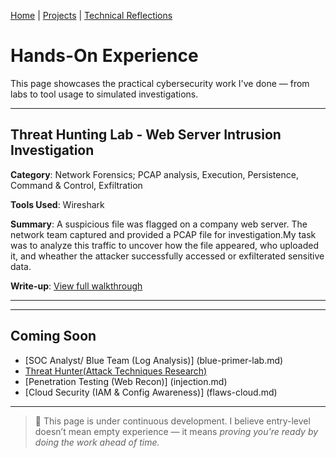 [Home](index.md) | [Projects](projects.md) | [Technical Reflections](technical-reflections.md)


#  Hands-On Experience

This page showcases the practical cybersecurity work I've done — from labs to tool usage to simulated investigations.

---

## Threat Hunting Lab - Web Server Intrusion Investigation
**Category**: Network Forensics; PCAP analysis, Execution, Persistence, Command & Control, Exfiltration

**Tools Used**: Wireshark

**Summary**: A suspicious file was flagged on a company web server. The network team captured and provided a PCAP file for investigation.My task was to analyze this traffic to uncover how the file appeared, who uploaded it, and wheather the attacker successfully accessed or exfilterated sensitive data. 

**Write-up**: [View full walkthrough](wirestrike-lab.md)

---


---

## Coming Soon

- [SOC Analyst/ Blue Team (Log Analysis)] (blue-primer-lab.md)
- [Threat Hunter(Attack Techniques Research)](MITRE-ATTACK-T10590.md)
- [Penetration Testing (Web Recon)] (injection.md)
- [Cloud Security (IAM & Config Awareness)] (flaws-cloud.md) 

---

> 🧩 This page is under continuous development. I believe entry-level doesn’t mean empty experience — it means *proving you're ready by doing the work ahead of time.*
